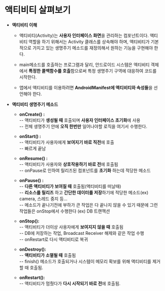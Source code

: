 # 액티비티 살펴보기

- **액티비티 이해**

	 - 액티비티(Activity)는 **사용자 인터페이스 화면**을 관리하는 컴포넌트이다. 액티비티 역할을 하기 위해서는 Activity 클래스를 상속해야 하며, 액티비티가 기본적으로 가지고 있는 생명주기 메소드를 재정의해서 원하는 기능을 구현해야 한다.
 
	 - main메소드를 호출하는 프로그램과 달리, 안드로이드 시스템은 엑티비티 객체에서 **특정한 콜백함수를 호출**함으로써 특정 생명주기 구역에 대응하여 코드를 시작한다.


	 - 앱에서 액티비티를 이용하려면 **AndroidManifest에 액티비티와 속성들**을 선언해야 한다.

- **액티비티 생명주기 메소드**
	- **onCreate() :** <br>
      -- 액티비티가 **생성될 때** 호출되며 **사용자 인터페이스 초기화**에 사용<br>
      -- 전체 생명주기 안에 **오직 한번만** 일어나야할 로직을 여기서 수행한다.
	
	- **onStart() :** <br>
			-- 액티비티가 사용자에게 **보여지기 바로 직전**에 호출 <br>
			-- 빠르게 끝남

	- **onResume() :** <br>
			-- 액티비티가 사용자와 **상호작용하기 바로 전**에 호출됨 <br>
			-- onPause로 인하여 릴리즈된 컴포넌트를 **초기화** 하는데 적당한 메소드
	
	- **onPause() :** <br>
			-- **다른 액티비티가 보여질 때** 호출됨(액티비티를 떠날때)<br>
			-- **리소스를 릴리즈** 하고 **간단한 데이터를 저장**하기에 적당한 메소드(ex) camera, 스레드 중지 등...<br>
			-- 메소드가 끝나기전에 부하가 큰 작업은 다 끝나지 않을 수 있기 때문에 그런 작업들은 onStop에서 수행한다 (ex) DB 트랜잭션<br>
	
	- **onStop():**<br>
			-- 액티비티가 더이상 사용자에게 **보여지지 않을 때** 호출됨<br>
			-- DB에 저장하는 작업, Broadcast Receiver 해제와 같은 작업 수행<br>
			-- onRestart로 다시 액티비티로 복귀<br>

 	- **onDestroy():** <br>
			-- **액티비티가 소멸될 때** 호출됨 	 <br>
      -- finish() 메소드가 호출되거나 시스템이 메모리 확보를 위해 액티비티를 제거할   때 호출됨.<br>

 	- **onRestart():** 	<br>
			-- 액티비티가 멈췄다가 **다시 시작되기 바로 전**에 호출됨.
